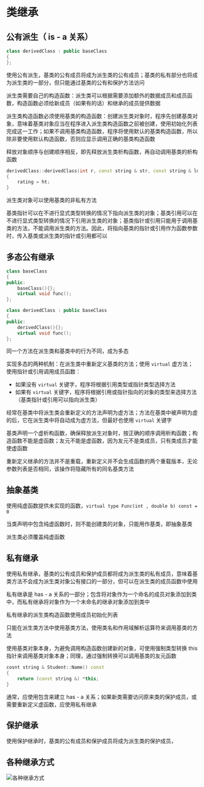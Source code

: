 # 类继承

 ## 公有派生（ is - a 关系）

```cpp
class derivedClass : public baseClass
{
};
```
使用公有派生，基类的公有成员将成为派生类的公有成员；基类的私有部分也将成为派生类的一部分，但只能通过基类的公有和保护方法访问

派生类需要自己的构造函数：派生类可以根据需要添加额外的数据成员和成员函数，构造函数必须给新成员（如果有的话）和继承的成员提供数据

派生类构造函数必须使用基类的构造函数：创建派生类对象时，程序先创建基类对象，意味着基类对象应当在程序进入派生类构造函数之前被创建，使用初始化列表完成这一工作；如果不调用基类构造函数，程序将使用默认的基类构造函数，所以除非要使用默认构造函数，否则应显示调用正确的基类构造函数

释放对象顺序与创建顺序相反，即先释放派生类析构函数，再自动调用基类的析构函数

```cpp
derivedClass::derivedClass(int r, const string & str, const string & ln, bool ht) : baseClass(r, str, ln)
{
    rating = ht;
}
```

派生类对象可以使用基类的非私有方法

基类指针可以在不进行显式类型转换的情况下指向派生类的对象；基类引用可以在不进行显式类型转换的情况下引用派生类的对象；基类指针或引用只能用于调用基类的方法，不能调用派生类的方法。因此，将指向基类的指针或引用作为函数参数时，传入基类或派生类的指针或引用都可以

## 多态公有继承
```cpp
class baseClass
{
public:
    baseClass(){};
    virtual void func();
};

class derivedClass : public baseClass
{
public:
    derivedClass(){};
    virtual void func();
};
```
同一个方法在派生类和基类中的行为不同，成为多态

实现多态的两种机制：在派生类中重新定义基类的方法；使用 `virtual` 虚方法；使用指针或引用调用成员函数：

 - 如果没有 `virtual` 关键字，程序将根据引用类型或指针类型选择方法
 - 如果有 `virtual` 关键字，程序将根据引用或指针指向的对象的类型来选择方法（基类指针或引用可以指向派生类）

经常在基类中将派生类会重新定义的方法声明为虚方法；方法在基类中被声明为虚的后，它在派生类中将自动成为虚方法，但最好也使用 `virtual` 关键字

基类声明一个虚析构函数，确保释放派生对象时，按正确的顺序调用析构函数；构造函数不能是虚函数；友元不能是虚函数，因为友元不是类成员，只有类成员才能使虚函数

重新定义继承的方法并不是重载，重新定义并不会生成函数的两个重载版本，无论参数列表是否相同，该操作将隐藏所有的同名基类方法

 

## 抽象基类
使用纯虚函数提供未实现的函数，`virtual type Func(int , double b) const = 0`

当类声明中包含纯虚函数时，则不能创建类的对象，只能用作基类，即抽象基类

派生类必须覆盖纯虚函数

## 私有继承
使用私有继承，基类的公有成员和保护成员都将成为派生类的私有成员，意味着基类方法不会成为派生类对象公有接口的一部分，但可以在派生类的成员函数中使用

私有继承是 has - a 关系的一部分；包含将对象作为一个命名的成员对象添加到类中，而私有继承将对象作为一个未命名的继承对象添加到类中

私有继承的派生类构造函数使用成员初始化列表

只能在派生类方法中使用基类方法，使用类名和作用域解析运算符来调用基类的方法

使用基类对象本身，为避免调用构造函数创建新的对象，可使用强制类型转换 this 指针来调用基类对象本身；同理，通过强制转换可以调用基类的友元函数

```cpp
cosnt string & Student::Name() const
{
    return (const string &) *this;
}
```

通常，应使用包含来建立 has - a 关系；如果新类需要访问原来类的保护成员，或需要重新定义虚函数，应使用私有继承


## 保护继承
使用保护继承时，基类的公有成员和保护成员将成为派生类的保护成员，


## 各种继承方式
![各种继承方式][1]


  [1]: https://timgsa.baidu.com/timg?image&quality=80&size=b9999_10000&sec=1552149954348&di=12d0636df13fcbc0a3730fda80903137&imgtype=0&src=http://aliyunzixunbucket.oss-cn-beijing.aliyuncs.com/png/20180110225741886082.png